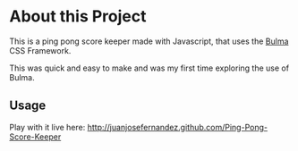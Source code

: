 # About this Project

This is a ping pong score keeper made with Javascript, that uses the [Bulma](https://bulma.io/) CSS Framework.

This was quick and easy to make and was my first time exploring the use of Bulma.

## Usage

Play with it live here: http://juanjosefernandez.github.com/Ping-Pong-Score-Keeper


